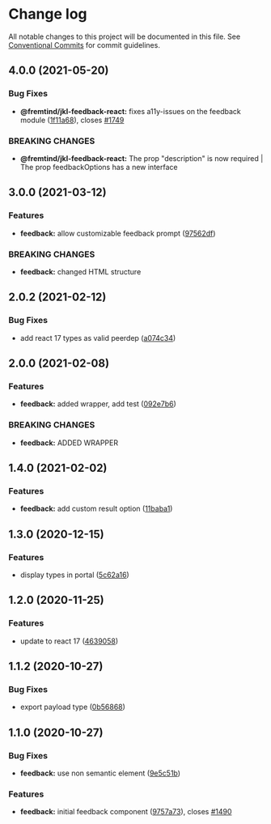 # Change log

All notable changes to this project will be documented in this file.
See [Conventional Commits](https://conventionalcommits.org) for commit guidelines.

## 4.0.0 (2021-05-20)

### Bug Fixes

-   **@fremtind/jkl-feedback-react:** fixes a11y-issues on the feedback module ([1f11a68](https://github.com/fremtind/jokul/commit/1f11a68f69dc9e66c84f67fd7e7b2dbc99710f20)), closes [#1749](https://github.com/fremtind/jokul/issues/1749)

### BREAKING CHANGES

-   **@fremtind/jkl-feedback-react:** The prop "description" is now required | The prop feedbackOptions has a new interface

## 3.0.0 (2021-03-12)

### Features

-   **feedback:** allow customizable feedback prompt ([97562df](https://github.com/fremtind/jokul/commit/97562dffe631af093be15b58ac30e4cdcc17eca3))

### BREAKING CHANGES

-   **feedback:** changed HTML structure

## 2.0.2 (2021-02-12)

### Bug Fixes

-   add react 17 types as valid peerdep ([a074c34](https://github.com/fremtind/jokul/commit/a074c34dcece089ad6b4c581b8c920c8bdd4f1e0))

## 2.0.0 (2021-02-08)

### Features

-   **feedback:** added wrapper, add test ([092e7b6](https://github.com/fremtind/jokul/commit/092e7b67b118b5da1a841857180d9d2d743d52ac))

### BREAKING CHANGES

-   **feedback:** ADDED WRAPPER

## 1.4.0 (2021-02-02)

### Features

-   **feedback:** add custom result option ([11baba1](https://github.com/fremtind/jokul/commit/11baba177b00fc782568bec090842e541f26d375))

## 1.3.0 (2020-12-15)

### Features

-   display types in portal ([5c62a16](https://github.com/fremtind/jokul/commit/5c62a161c278d3a5a136741aea8dcf9b62338bda))

## 1.2.0 (2020-11-25)

### Features

-   update to react 17 ([4639058](https://github.com/fremtind/jokul/commit/4639058067eaa9be222825f8ac4f495a1e74cc0f))

## 1.1.2 (2020-10-27)

### Bug Fixes

-   export payload type ([0b56868](https://github.com/fremtind/jokul/commit/0b56868a8f60e1bc67ed4eb0477d341625dfd757))

## 1.1.0 (2020-10-27)

### Bug Fixes

-   **feedback:** use non semantic element ([9e5c51b](https://github.com/fremtind/jokul/commit/9e5c51b464afb5f52e700cb14d6fecb98a9d5059))

### Features

-   **feedback:** initial feedback component ([9757a73](https://github.com/fremtind/jokul/commit/9757a730b5686ba2a437f3163411835669443a64)), closes [#1490](https://github.com/fremtind/jokul/issues/1490)

